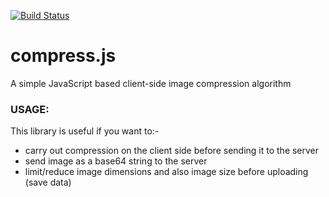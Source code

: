 [![Build Status](https://travis-ci.org/alextanhongpin/compress.js.svg?branch=master)](https://travis-ci.org/alextanhongpin/compress.js)

# compress.js
A simple JavaScript based client-side image compression algorithm


### USAGE:
This library is useful if you want to:-
- carry out compression on the client side before sending it to the server
- send image as a base64 string to the server
- limit/reduce image dimensions and also image size before uploading (save data)
